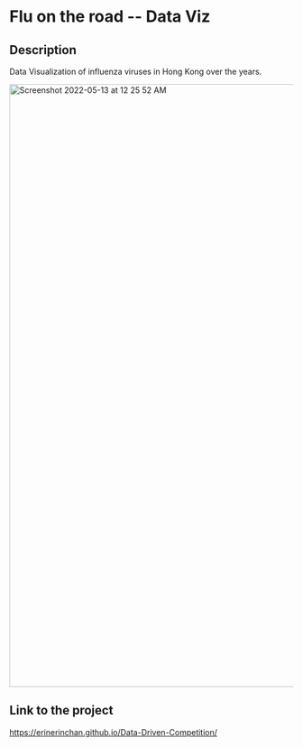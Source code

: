 # Flu on the road -- Data Viz 

## Description 
Data Visualization of influenza viruses in Hong Kong over the years. 

<img width="1069" alt="Screenshot 2022-05-13 at 12 25 52 AM" src="https://user-images.githubusercontent.com/35587864/168123788-42a70fdc-6573-4e44-b561-db815d0ee2e4.png">

## Link to the project
https://erinerinchan.github.io/Data-Driven-Competition/

